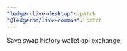 ```yaml
---
"ledger-live-desktop": patch
"@ledgerhq/live-common": patch
---
```


Save swap history wallet api exchange
